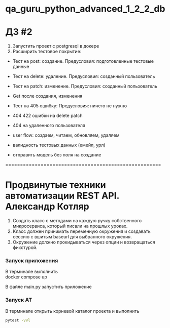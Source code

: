# qa_guru_python_advanced_1_2_2_db

# ДЗ #2
1. Запустить проект с postgresql в докере
2. Расширить тестовое покрытие:
- Тест на post: создание. Предусловия: подготовленные тестовые данные
- Тест на delete: удаление. Предусловия: созданный пользователь
- Тест на patch: изменение. Предусловия: созданный пользователь

- Get после создания, изменения
- Тест на 405 ошибку: Предусловия: ничего не нужно
- 404 422 ошибки на delete patch
- 404 на удаленного пользователя
- user flow: создаем, читаем, обновляем, удаляем
- валидность тестовых данных (емейл, урл)
- отправить модель без поля на создание

=====================================================
# Продвинутые техники автоматизации REST API. Александр Котляр

1. Создать класс с методами на каждую ручку собственного микросервиса, который писали на прошлых уроках.
2. Класс должен принимать переменную окружения и создавать сессию с вшитым baseurl для выбранного окружения.
3. Окружение должно прокидываться через опции и возвращаться фикстурой.


### Запуск приложения
В терминале выполнить <br>
docker compose up

В файле main.py запустить приложение

### Запуск АТ
В терминале открыть корневой каталог проекта и выполнить

```bash
pytest -vvl
```